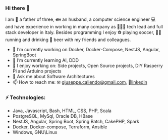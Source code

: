 ### Hi there 👋

I am 👨 a father of three, 👪 an husband, a computer science engineer :computer: and have experience in working in many
company as 👨🏻‍💻 tech lead and full stack developer in Italy. Besides programming I enjoy ⚽ playing soccer, 🏃‍♂️ running and 
drinking 🍻 beer with my friends and colleagues.

- 🏦 I’m currently working on Docker, Docker-Compose, NestJS, Angular, SpringBoot 
- 🌱 I’m currently learning AI, DDD
- 👯 I enjoy working on: Side projects, Open Source projects, DIY Rasperry Pi and Arduino projects
- 💬 Ask me about Software Architectures
- 📫 How to reach me: ✉ [giuseppe.caliendo@gmail.com](mailto:giuseppe.caliendo@gmail.com), 👨[linkedin](https://www.linkedin.com/in/giuseppecaliendo/)

### ⚡ Technologies: 
- Java, Javascript, Bash, HTML, CSS, PHP, Scala
- PostgreSQL, MySql, Oracle DB, HBase
- NestJS, Angular, Spring Boot, Spring Batch, CakePHP, Spark
- Docker, Docker-compose, Terraform, Ansible
- Windows, GNU\Linux
